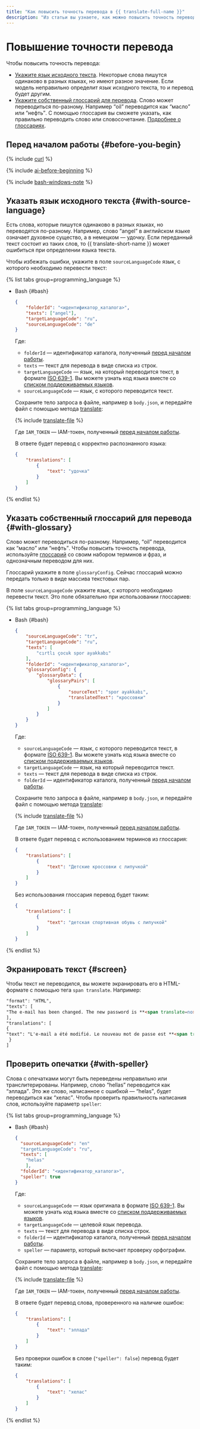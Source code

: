 ```yaml
---
title: "Как повысить точность перевода в {{ translate-full-name }}"
description: "Из статьи вы узнаете, как можно повысить точность перевода." 
---
```


# Повышение точности перевода

Чтобы повысить точность перевода:

* [Укажите язык исходного текста](#with-source-language). Некоторые слова пишутся одинаково в разных языках, но имеют разное значение. Если модель неправильно определит язык исходного текста, то и перевод будет другим.
* [Укажите собственный глоссарий для перевода](#with-glossary). Слово может переводиться по-разному. Например <q>oil</q> переводится как <q>масло</q> или <q>нефть</q>. С помощью глоссария вы сможете указать, как правильно переводить слово или словосочетание. [Подробнее о глоссариях](../concepts/glossary.md).

## Перед началом работы {#before-you-begin}

{% include [curl](../../_includes/curl.md) %}

{% include [ai-before-beginning](../../_includes/translate/ai-before-beginning.md) %}

{% include [bash-windows-note](../../_includes/translate/bash-windows-note.md) %}

## Указать язык исходного текста {#with-source-language}

Есть слова, которые пишутся одинаково в разных языках, но переводятся по-разному. Например, слово <q>angel</q> в английском языке означает духовное существо, а в немецком — удочку. Если переданный текст состоит из таких слов, то {{ translate-short-name }} может ошибиться при определении языка текста.

Чтобы избежать ошибки, укажите в поле `sourceLanguageCode` язык, с которого необходимо перевести текст:

{% list tabs group=programming_language %}

- Bash {#bash}

    ```json
    {
        "folderId": "<идентификатор_каталога>",
        "texts": ["angel"],
        "targetLanguageCode": "ru",
        "sourceLanguageCode": "de"
    }
    ```

    Где:

    * `folderId` — идентификатор каталога, полученный [перед началом работы](#before-begin).
    * `texts` — текст для перевода в виде списка из строк.
    * `targetLanguageCode` — язык, на который переводится текст, в формате [ISO 639-1](https://ru.wikipedia.org/wiki/ISO_639-1). Вы можете узнать код языка вместе со [списком поддерживаемых языков](../../translate/operations/list.md).
    * `sourceLanguageCode` — язык, с которого переводится текст.

    Сохраните тело запроса в файле, например в `body.json`, и передайте файл с помощью метода [translate](../api-ref/Translation/translate):

    {% include [translate-file](../../_includes/translate/translate-file.md) %}

    Где `IAM_TOKEN` — IAM-токен, полученный [перед началом работы](#before-begin).

    В ответе будет перевод с корректно распознанного языка:

    ```json
    {
        "translations": [
            {
                "text": "удочка"
            }
        ]
    }
    ```

{% endlist %}

## Указать собственный глоссарий для перевода {#with-glossary}

Слово может переводиться по-разному. Например, <q>oil</q> переводится как <q>масло</q> или <q>нефть</q>. Чтобы повысить точность перевода, используйте [глоссарий](../concepts/glossary.md) со своим набором терминов и фраз, и однозначным переводом для них.

Глоссарий укажите в поле `glossaryConfig`. Сейчас глоссарий можно передать только в виде массива текстовых пар.

В поле `sourceLanguageCode` укажите язык, с которого необходимо перевести текст. Это поле обязательно при использовании глоссариев:

{% list tabs group=programming_language %}

- Bash {#bash}

    ```json
    {
        "sourceLanguageCode": "tr",
        "targetLanguageCode": "ru",
        "texts": [
            "cırtlı çocuk spor ayakkabı"
        ],
        "folderId": "<идентификатор_каталога>",
        "glossaryConfig": {
            "glossaryData": {
                "glossaryPairs": [
                    {
                        "sourceText": "spor ayakkabı",
                        "translatedText": "кроссовки"
                    }
                ]
            }
        }
    }
    ```

    Где:

    * `sourceLanguageCode` — язык, с которого переводится текст, в формате [ISO 639-1](https://ru.wikipedia.org/wiki/ISO_639-1). Вы можете узнать код языка вместе со [списком поддерживаемых языков](../../translate/operations/list.md).
    * `targetLanguageCode` — язык, на который переводится текст.
    * `texts` — текст для перевода в виде списка из строк.
    * `folderId` — идентификатор каталога, полученный [перед началом работы](#before-begin).

    Сохраните тело запроса в файле, например в `body.json`, и передайте файл с помощью метода [translate](../api-ref/Translation/translate):

    {% include [translate-file](../../_includes/translate/translate-file.md) %}

    Где `IAM_TOKEN` — IAM-токен, полученный [перед началом работы](#before-begin).

    В ответе будет перевод с использованием терминов из глоссария:

    ```json
    {
        "translations": [
            {
                "text": "Детские кроссовки с липучкой"
            }
        ]
    }
    ```

    Без использования глоссария перевод будет таким:

    ```json
    {
        "translations": [
            {
                "text": "детская спортивная обувь с липучкой"
            }
        ]
    }
    ```

{% endlist %}

## Экранировать текст {#screen}

Чтобы текст не переводился, вы можете экранировать его в HTML-формате с помощью тега `span translate`. Например:

```html
"format": "HTML",
"texts": [
"The e-mail has been changed. The new password is **<span translate=no>**%\$Qvd14aa2NMc**</span>**"
],
"translations": [
{
"text": "L'e-mail a été modifié. Le nouveau mot de passe est **<span translate="no">**%\$Qvd14aa2NMc**</span>**"
 }
]
```

## Проверить опечатки {#with-speller}

Слова с опечатками могут быть переведены неправильно или транслитерированы. Например, слово <q>hellas</q> переводится как <q>эллада</q>. Это же слово, написанное с ошибкой — <q>helas</q>, будет переводиться как <q>хелас</q>. Чтобы проверить правильность написания слов, используйте параметр `speller`:

{% list tabs group=programming_language %}

- Bash {#bash}

    ```json
    {
      "sourceLanguageCode": "en"
      "targetLanguageCode": "ru",
      "texts": [
        "helas"
        ],
      "folderId": "<идентификатор_каталога>",
      "speller": true
    }
    ```

    Где:

    * `sourceLanguageCode` — язык оригинала в формате [ISO 639-1](https://ru.wikipedia.org/wiki/ISO_639-1). Вы можете узнать код языка вместе со [списком поддерживаемых языков](../../translate/operations/list.md).
    * `targetLanguageCode` — целевой язык перевода.
    * `texts` — текст для перевода в виде списка строк.
    * `folderId` — идентификатор каталога, полученный [перед началом работы](#before-begin).
    * `speller` — параметр, который включает проверку орфографии.

    Сохраните тело запроса в файле, например в `body.json`, и передайте файл с помощью метода [translate](../api-ref/Translation/translate):

    {% include [translate-file](../../_includes/translate/translate-file.md) %}

    Где `IAM_TOKEN` — IAM-токен, полученный [перед началом работы](#before-begin).

    В ответе будет перевод слова, проверенного на наличие ошибок:
    
    ```json
    {
        "translations": [
            {
                "text": "эллада"
            }
        ]
    }
    ```

    Без проверки ошибок в слове (`"speller": false`) перевод будет таким:

    ```json
    {
        "translations": [
            {
                "text": "хелас"
            }
        ]
    }
    ```

{% endlist %}
